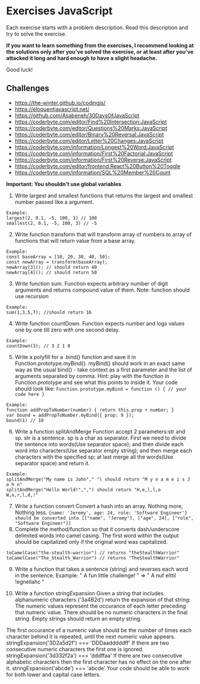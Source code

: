 # Exercises JavaScript
Each exercise starts with a problem description. Read this description and try to solve the exercise.  

__If you want to learn something from the exercises, I recommend looking at the solutions only after you’ve solved the exercise, or at least after you’ve attacked it long and hard enough to have a slight headache.__

Good luck!

## Challenges

- https://the-winter.github.io/codingjs/
- https://eloquentjavascript.net/
- https://github.com/Asabeneh/30DaysOfJavaScript
- https://coderbyte.com/editor/Find%20Intersection:JavaScript
- https://coderbyte.com/editor/Questions%20Marks:JavaScript
- https://coderbyte.com/editor/Binary%20Reversal:JavaScript
- https://coderbyte.com/editor/Letter%20Changes:JavaScript
- https://coderbyte.com/information/Longest%20Word:JavaScript
- https://coderbyte.com/information/First%20Factorial:JavaScript
- https://coderbyte.com/information/First%20Reverse:JavaScript
- https://coderbyte.com/editor/frontend:React%20Button%20Toggle
- https://coderbyte.com/information/SQL%20Member%20Count


__Important: You shouldn't use global variables__

1) Write largest and smallest functions that returns the largest and smallest number passed like a argument.
```
Example:
largest(2, 0.1, -5, 100, 3) // 100
smallest(2, 0.1, -5, 100, 3) // -5
```
2) Write function transform that will transform array of numbers to array of functions that will return value from a base array.
```
Example:
const baseArray = [10, 20, 30, 40, 50];
const newArray = transform(baseArray);
newArray[3](); // should return 40
newArray[4](); // should return 50
```
3) Write function sum. Function expects arbitrary number of digit arguments and returns compound value of them.
Note: function should use recursion
```
Example:
sum(1,3,5,7); //should return 16
```
4) Write function countDown. Function expects number and logs values one by one till zero with one second delay.
```
Example:
countDown(3); // 3 2 1 0
```
5) Write a polyfill for a .bind() function and save it in Function.prototype.myBind(). myBind() should work in an exact same way as the usual bind() - take context as a first parameter and the list of arguments separated by comma.
Hint: play with the function in Function.prototype and see what this points to inside it. Your code should look like: `Function.prototype.myBind = function () {
// your code here
}`
```
Example:
function addPropToNumber(number) { return this.prop + number; }
var bound = addPropToNumber.myBind({ prop: 9 });
bound(1) // 10
```
6) Write a function splitAndMerge
Function accept 2 parameters:str and sp. str is a sentence. sp is a char as separator. First we need to divide the sentence into words(Use separator space); and then divide each word into characters(Use separator empty string); and then merge each characters with the specified sp; at last merge all the words(Use separator space) and return it.
```
Example:
splitAndMerge("My name is John"," ") should return "M y n a m e i s J o h n"
splitAndMerge("Hello World!",",") should return "H,e,l,l,o W,o,r,l,d,!"
```
7) Write a function convert
Convert a hash into an array. Nothing more, Nothing less.
`{name: 'Jeremy', age: 24, role: 'Software Engineer'}
should be converted into
[["name", "Jeremy"], ["age", 24], ["role", "Software Engineer"]]
`
8) Complete the method/function so that it converts dash/underscore delimited words into camel casing. The first word within the output should be capitalized only if the original word was capitalized.
```Example:
toCamelCase("the-stealth-warrior") // returns "theStealthWarrior"
toCamelCase("The_Stealth_Warrior") // returns "TheStealthWarrior"
```
9) Write a function that takes a sentence (string) and reverses each word in the sentence.
Example:
" A fun little challenge! " => " A nuf elttil !egnellahc "

10) Write a function stringExpansion
Given a string that includes alphanumeric characters ('3a4B2d') return the expansion of that string: The numeric values represent the occurance of each letter preceding that numeric value. There should be no numeric characters in the final string. Empty strings should return an empty string.

The first occurance of a numeric value should be the number of times each character behind it is repeated, until the next numeric value appears.
stringExpansion('3D2a5d2f') === 'DDDaadddddff'
If there are two consecutive numeric characters the first one is ignored.
stringExpansion('3d332f2a') === 'dddffaa'
If there are two consecutive alphabetic characters then the first character has no effect on the one after it.
stringExpansion('abcde') === 'abcde'
Your code should be able to work for both lower and capital case letters.

